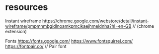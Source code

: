 # resources

Instant wireframe
https://chrome.google.com/webstore/detail/instant-wireframe/pmpmnmbgidlnoamkpmcikaejhmeldnha?hl=en-GB     // (chrome extension)


Fonts
https://fonts.google.com/
https://www.fontsquirrel.com/
https://fontpair.co/   // Pair font
